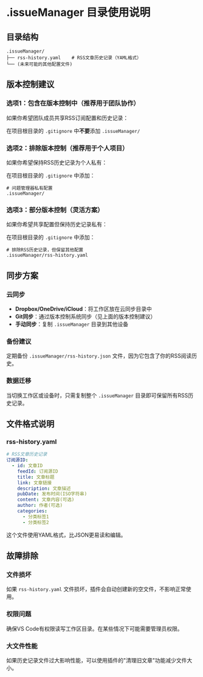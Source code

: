 # .issueManager 目录使用说明

## 目录结构

```
.issueManager/
├── rss-history.yaml    # RSS文章历史记录（YAML格式）
└── (未来可能的其他配置文件)
```

## 版本控制建议

### 选项1：包含在版本控制中（推荐用于团队协作）
如果你希望团队成员共享RSS订阅配置和历史记录：

在项目根目录的 `.gitignore` 中**不要**添加 `.issueManager/`

### 选项2：排除版本控制（推荐用于个人项目）
如果你希望保持RSS历史记录为个人私有：

在项目根目录的 `.gitignore` 中添加：
```gitignore
# 问题管理器私有配置
.issueManager/
```

### 选项3：部分版本控制（灵活方案）
如果你希望共享配置但保持历史记录私有：

在项目根目录的 `.gitignore` 中添加：
```gitignore
# 排除RSS历史记录，但保留其他配置
.issueManager/rss-history.yaml
```

## 同步方案

### 云同步
- **Dropbox/OneDrive/iCloud**：将工作区放在云同步目录中
- **Git同步**：通过版本控制系统同步（见上面的版本控制建议）
- **手动同步**：复制 `.issueManager` 目录到其他设备

### 备份建议
定期备份 `.issueManager/rss-history.json` 文件，因为它包含了你的RSS阅读历史。

### 数据迁移
当切换工作区或设备时，只需复制整个 `.issueManager` 目录即可保留所有RSS历史记录。

## 文件格式说明

### rss-history.yaml
```yaml
# RSS文章历史记录
订阅源ID:
  - id: 文章ID
    feedId: 订阅源ID
    title: 文章标题
    link: 文章链接
    description: 文章描述
    pubDate: 发布时间(ISO字符串)
    content: 文章内容(可选)
    author: 作者(可选)
    categories:
      - 分类标签1
      - 分类标签2
```

这个文件使用YAML格式，比JSON更易读和编辑。

## 故障排除

### 文件损坏
如果 `rss-history.yaml` 文件损坏，插件会自动创建新的空文件，不影响正常使用。

### 权限问题
确保VS Code有权限读写工作区目录。在某些情况下可能需要管理员权限。

### 大文件性能
如果历史记录文件过大影响性能，可以使用插件的"清理旧文章"功能减少文件大小。
